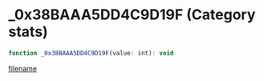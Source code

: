 # _0x38BAAA5DD4C9D19F (Category stats)

```js
function _0x38BAAA5DD4C9D19F(value: int): void
```

[filename](_0x38BAAA5DD4C9D19F_m.md ':include')